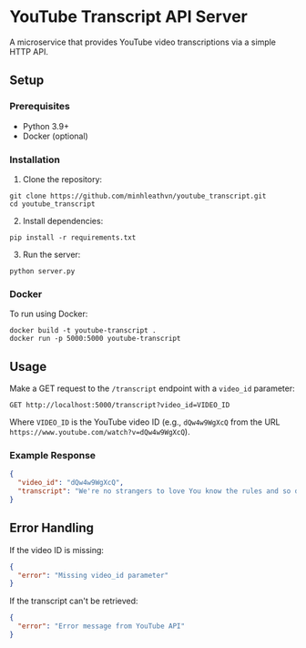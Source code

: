 # YouTube Transcript API Server

A microservice that provides YouTube video transcriptions via a simple HTTP API.

## Setup

### Prerequisites
- Python 3.9+
- Docker (optional)

### Installation

1. Clone the repository:
```
git clone https://github.com/minhleathvn/youtube_transcript.git
cd youtube_transcript
```

2. Install dependencies:
```
pip install -r requirements.txt
```

3. Run the server:
```
python server.py
```

### Docker

To run using Docker:

```
docker build -t youtube-transcript .
docker run -p 5000:5000 youtube-transcript
```

## Usage

Make a GET request to the `/transcript` endpoint with a `video_id` parameter:

```
GET http://localhost:5000/transcript?video_id=VIDEO_ID
```

Where `VIDEO_ID` is the YouTube video ID (e.g., `dQw4w9WgXcQ` from the URL `https://www.youtube.com/watch?v=dQw4w9WgXcQ`).

### Example Response

```json
{
  "video_id": "dQw4w9WgXcQ",
  "transcript": "We're no strangers to love You know the rules and so do I..."
}
```

## Error Handling

If the video ID is missing:
```json
{
  "error": "Missing video_id parameter"
}
```

If the transcript can't be retrieved:
```json
{
  "error": "Error message from YouTube API"
}
```
